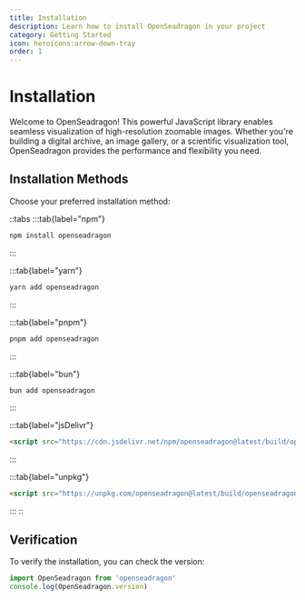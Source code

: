 ```yaml
---
title: Installation
description: Learn how to install OpenSeadragon in your project
category: Getting Started
icon: heroicons:arrow-down-tray
order: 1
---
```


# Installation

Welcome to OpenSeadragon! This powerful JavaScript library enables seamless visualization of high-resolution zoomable images. Whether you're building a digital archive, an image gallery, or a scientific visualization tool, OpenSeadragon provides the performance and flexibility you need.

## Installation Methods

Choose your preferred installation method:

::tabs
:::tab{label="npm"}
```bash
npm install openseadragon
```
:::

:::tab{label="yarn"}
```bash
yarn add openseadragon
```
:::

:::tab{label="pnpm"}
```bash
pnpm add openseadragon
```
:::

:::tab{label="bun"}
```bash
bun add openseadragon
```
:::

:::tab{label="jsDelivr"}
```html
<script src="https://cdn.jsdelivr.net/npm/openseadragon@latest/build/openseadragon/openseadragon.min.js"></script>
```
:::

:::tab{label="unpkg"}
```html
<script src="https://unpkg.com/openseadragon@latest/build/openseadragon/openseadragon.min.js"></script>
```
:::
::

## Verification

To verify the installation, you can check the version:

```javascript
import OpenSeadragon from 'openseadragon'
console.log(OpenSeadragon.version)
```
